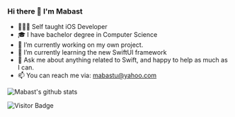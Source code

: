 ### Hi there 👋 I'm Mabast

- 🧑🏻‍💻 Self taught iOS Developer
- 🎓 I have bachelor degree in Computer Science
- 🔭 I’m currently working on my own project.
- 🌱 I’m currently learning the new SwiftUI framework
- 💬 Ask me about anything related to Swift, and happy to help as much as I can.
- 📫 You can reach me via: mabastu@yahoo.com

![Mabast's github stats](https://github-readme-stats.vercel.app/api?username=mabastu&theme=vue&show_icons=true&hide_border=true)

![Visitor Badge](https://visitor-badge.laobi.icu/badge?page_id=swapnanildhol)
